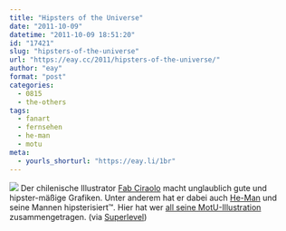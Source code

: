 ```yaml
---
title: "Hipsters of the Universe"
date: "2011-10-09"
datetime: "2011-10-09 18:51:20"
id: "17421"
slug: "hipsters-of-the-universe"
url: "https://eay.cc/2011/hipsters-of-the-universe/"
author: "eay"
format: "post"
categories:
  - 0815
  - the-others
tags:
  - fanart
  - fernsehen
  - he-man
  - motu
meta:
  - yourls_shorturl: "https://eay.li/1br"
---
```


![](https://eay.cc/uploads/2011/hipstersoftheuniverse.jpg) Der chilenische Illustrator [Fab Ciraolo](http://fabianciraolo.blogspot.com/) macht unglaublich gute und hipster-mäßige Grafiken. Unter anderem hat er dabei auch [He-Man](//eay.cc/tag/he-man/) und seine Mannen hipsterisiert™. Hier hat wer [all seine MotU-Illustration](http://www.howtobearetronaut.com/2011/10/he-man-hipsters/) zusammengetragen. (via [Superlevel](http://www.superlevel.de/spielkram/hipsters-of-the-universe))
